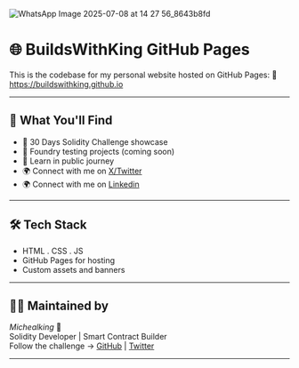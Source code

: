 
![WhatsApp Image 2025-07-08 at 14 27 56_8643b8fd](https://github.com/user-attachments/assets/8bd04893-4e32-41dc-a2b2-41cdb61af4c7)


# 🌐 BuildsWithKing GitHub Pages

This is the codebase for my personal website hosted on GitHub Pages:
🔗 https://buildswithking.github.io

---

## 🚀 What You'll Find

- 📜 30 Days Solidity Challenge showcase
- 🧪 Foundry testing projects (coming soon)
- 🧠 Learn in public journey
- 🌍 Connect with me on [X/Twitter](https://x.com/BuildsWithKing)
- 🌍 Connect with me on [Linkedin](https://www.linkedin.com/in/christian-michealking-89724434a?utm_source=share&utm_campaign=share_via&utm_content=profile&utm_medium=android_app)

---

## 🛠 Tech Stack

- HTML . CSS . JS
- GitHub Pages for hosting
- Custom assets and banners

---

## 🧑‍💻 Maintained by

*Michealking* 👑  
Solidity Developer | Smart Contract Builder  
Follow the challenge → [GitHub](https://github.com/BuildsWithKing) | [Twitter](https://x.com/BuildsWithKing)

---

